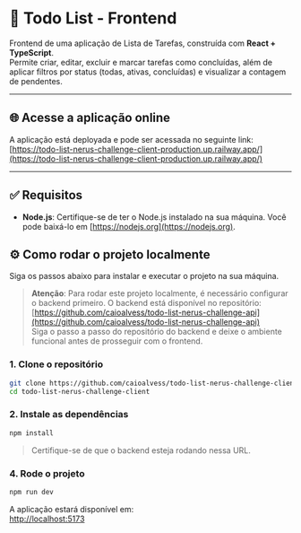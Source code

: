 # 📝 Todo List - Frontend

Frontend de uma aplicação de Lista de Tarefas, construída com **React + TypeScript**.  
Permite criar, editar, excluir e marcar tarefas como concluídas, além de aplicar filtros por status (todas, ativas, concluídas) e visualizar a contagem de pendentes.

---

## 🌐 Acesse a aplicação online

A aplicação está deployada e pode ser acessada no seguinte link:  
[https://todo-list-nerus-challenge-client-production.up.railway.app/](https://todo-list-nerus-challenge-client-production.up.railway.app/)

---

## ✅ Requisitos

- **Node.js**: Certifique-se de ter o Node.js instalado na sua máquina. Você pode baixá-lo em [https://nodejs.org](https://nodejs.org).

## ⚙️ Como rodar o projeto localmente

Siga os passos abaixo para instalar e executar o projeto na sua máquina.

> **Atenção**: Para rodar este projeto localmente, é necessário configurar o backend primeiro. O backend está disponível no repositório:  
> [https://github.com/caioalvess/todo-list-nerus-challenge-api](https://github.com/caioalvess/todo-list-nerus-challenge-api)  
> Siga o passo a passo do repositório do backend e deixe o ambiente funcional antes de prosseguir com o frontend.

### 1. Clone o repositório

```bash
git clone https://github.com/caioalvess/todo-list-nerus-challenge-client.git
cd todo-list-nerus-challenge-client
```

### 2. Instale as dependências

```bash
npm install
```

> Certifique-se de que o backend esteja rodando nessa URL.

### 4. Rode o projeto

```bash
npm run dev
```

A aplicação estará disponível em:  
[http://localhost:5173](http://localhost:5173)
